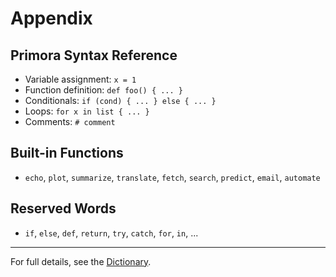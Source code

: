 # Appendix

## Primora Syntax Reference
- Variable assignment: `x = 1`
- Function definition: `def foo() { ... }`
- Conditionals: `if (cond) { ... } else { ... }`
- Loops: `for x in list { ... }`
- Comments: `# comment`

## Built-in Functions
- `echo`, `plot`, `summarize`, `translate`, `fetch`, `search`, `predict`, `email`, `automate`

## Reserved Words
- `if`, `else`, `def`, `return`, `try`, `catch`, `for`, `in`, ...

---

For full details, see the [Dictionary](../dictionary.md).
